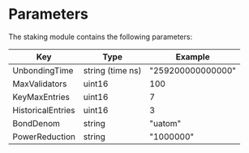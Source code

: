 <!--
order: 8
-->

# Parameters

The staking module contains the following parameters:

| Key               | Type             | Example           |
|-------------------|------------------|-------------------|
| UnbondingTime     | string (time ns) | "259200000000000" |
| MaxValidators     | uint16           | 100               |
| KeyMaxEntries     | uint16           | 7                 |
| HistoricalEntries | uint16           | 3                 |
| BondDenom         | string           | "uatom"           |
| PowerReduction    | string           | "1000000"         |
